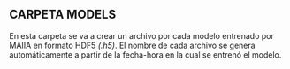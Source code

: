 ## CARPETA **MODELS**

En esta carpeta se va a crear un archivo por cada modelo entrenado por MAIIA en formato HDF5 *(.h5)*. El nombre de cada archivo se genera automáticamente a partir de la fecha-hora en la cual se entrenó el modelo. 

